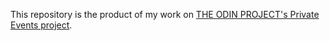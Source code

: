 This repository is the product of my work on [THE ODIN PROJECT's Private Events project](https://www.theodinproject.com/lessons/ruby-on-rails-private-events).
